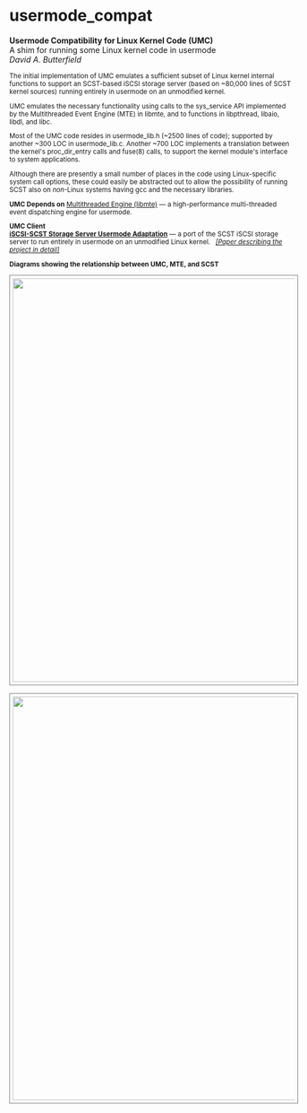 # usermode_compat
**Usermode Compatibility for Linux Kernel Code (UMC)**  
A shim for running some Linux kernel code in usermode  
*David A. Butterfield*

<SMALL>

The initial implementation of UMC emulates a sufficient subset of Linux kernel
internal functions to support an SCST-based iSCSI storage server (based on
~80,000 lines of SCST kernel sources) running entirely in usermode on an
unmodified kernel.

UMC emulates the necessary functionality using calls to the sys_service API
implemented by the Multithreaded Event Engine (MTE) in libmte, and to functions
in libpthread, libaio, libdl, and libc.

Most of the UMC code resides in usermode_lib.h (~2500 lines of code); supported
by another ~300 LOC in usermode_lib.c.  Another ~700 LOC implements a
translation between the kernel's proc_dir_entry calls and fuse(8) calls, to
support the kernel module's interface to system applications.

Although there are presently a small number of places in the code using
Linux-specific system call options, these could easily be abstracted out to
allow the possibility of running SCST also on _non_-Linux systems having gcc and
the necessary libraries.

**UMC Depends on**
<A HREF="https://github.com/DavidButterfield/MTE">Multithreaded Engine (libmte)</A>
    &mdash; a high-performance multi-threaded event dispatching engine for usermode.

**UMC Client**  
<A HREF="https://davidbutterfield.github.io/SCST-Usermode-Adaptation/">
         <STRONG>iSCSI-SCST Storage Server Usermode Adaptation</STRONG></A>
    &mdash; a port of the SCST iSCSI storage server to run entirely in usermode on an unmodified Linux kernel. &nbsp;
<A  HREF="https://davidbutterfield.github.io/SCST-Usermode-Adaptation/SCST_Usermode.html">
	 <I>[Paper describing the project in detail]</I></A>

**Diagrams showing the relationship between UMC, MTE, and SCST**  

<A  HREF="https://davidbutterfield.github.io/SCST-Usermode-Adaptation/SCST_usermode_service_map.pdf"><IMG SRC="https://davidbutterfield.github.io/SCST-Usermode-Adaptation/SCST_usermode_service_map.png" BORDER=1 style="padding:5px; border-color: grey" WIDTH=720></A>

<P>
<A  HREF="https://davidbutterfield.github.io/SCST-Usermode-Adaptation/SCST_usermode_includes.pdf"><IMG SRC="https://davidbutterfield.github.io/SCST-Usermode-Adaptation/SCST_usermode_includes.png" BORDER=1 style="padding:5px; border-color: grey" WIDTH=720></A>

</SMALL>
